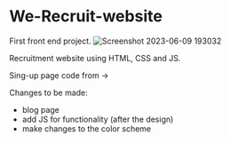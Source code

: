# We-Recruit-website

First front end project.
![Screenshot 2023-06-09 193032](https://github.com/phiwe-saba/We-Recruit-website/assets/74997133/4dfe08ad-aa75-4adb-ae18-f895ec11d629)


Recruitment website using HTML, CSS and JS.

Sing-up page code from -> <!-- Coding By CodingNepal - youtube.com/codingnepal -->

Changes to be made:
- blog page
- add JS for functionality (after the design)
- make changes to the color scheme
